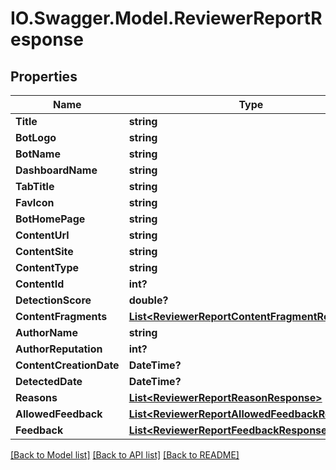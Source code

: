 # IO.Swagger.Model.ReviewerReportResponse
## Properties

Name | Type | Description | Notes
------------ | ------------- | ------------- | -------------
**Title** | **string** |  | [optional] 
**BotLogo** | **string** |  | [optional] 
**BotName** | **string** |  | [optional] 
**DashboardName** | **string** |  | [optional] 
**TabTitle** | **string** |  | [optional] 
**FavIcon** | **string** |  | [optional] 
**BotHomePage** | **string** |  | [optional] 
**ContentUrl** | **string** |  | [optional] 
**ContentSite** | **string** |  | [optional] 
**ContentType** | **string** |  | [optional] 
**ContentId** | **int?** |  | [optional] 
**DetectionScore** | **double?** |  | [optional] 
**ContentFragments** | [**List&lt;ReviewerReportContentFragmentResponse&gt;**](ReviewerReportContentFragmentResponse.md) |  | [optional] 
**AuthorName** | **string** |  | [optional] 
**AuthorReputation** | **int?** |  | [optional] 
**ContentCreationDate** | **DateTime?** |  | [optional] 
**DetectedDate** | **DateTime?** |  | [optional] 
**Reasons** | [**List&lt;ReviewerReportReasonResponse&gt;**](ReviewerReportReasonResponse.md) |  | [optional] 
**AllowedFeedback** | [**List&lt;ReviewerReportAllowedFeedbackResponse&gt;**](ReviewerReportAllowedFeedbackResponse.md) |  | [optional] 
**Feedback** | [**List&lt;ReviewerReportFeedbackResponse&gt;**](ReviewerReportFeedbackResponse.md) |  | [optional] 

[[Back to Model list]](../README.md#documentation-for-models) [[Back to API list]](../README.md#documentation-for-api-endpoints) [[Back to README]](../README.md)


